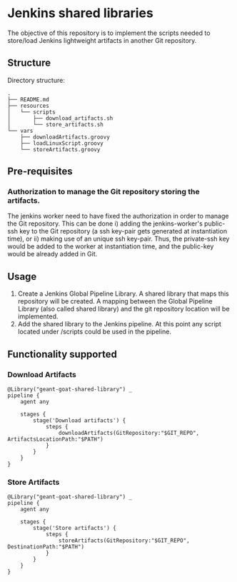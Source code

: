 # Jenkins shared libraries
The objective of this repository is to implement the scripts needed to store/load Jenkins lightweight artifacts in another Git repository.



## Structure

Directory structure: 
```
.
├── README.md
├── resources
│   └── scripts
│       ├── download_artifacts.sh
│       └── store_artifacts.sh
└── vars
    ├── downloadArtifacts.groovy
    ├── loadLinuxScript.groovy
    └── storeArtifacts.groovy
```

## Pre-requisites
### Authorization to manage the Git repository storing the artifacts. 
The jenkins worker need to have fixed the authorization in order to manage the Git repository. This can be done i) adding the jenkins-worker's public-ssh key to the Git repository (a ssh key-pair gets generated at instantiation time), or ii) making use of an unique ssh key-pair. Thus, the private-ssh key would be added to the worker at instantiation time, and the public-key would be already added in Git.

## Usage
1. Create a Jenkins Global Pipeline Library. A shared library that maps this repository will be created. A mapping between the Global Pipeline Library (also called shared library) and the git repository location will be implemented.
1. Add the shared library to the Jenkins pipeline. At this point any script located under /scripts could be used in the pipeline.


## Functionality supported
### Download Artifacts
```
@Library("geant-goat-shared-library") _
pipeline {
    agent any

    stages {
        stage('Download artifacts') {
            steps {
                downloadArtifacts(GitRepository:"$GIT_REPO", ArtifactsLocationPath:"$PATH")
            }
        }
    }
}
```
### Store Artifacts
```
@Library("geant-goat-shared-library") _
pipeline {
    agent any

    stages {
        stage('Store artifacts') {
            steps {
                storeArtifacts(GitRepository:"$GIT_REPO", DestinationPath:"$PATH")
            }
        }
    }
}
```


